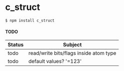 # c_struct
`$ npm install c_struct`

#### TODO
|Status|Subject|
|------|-------|
|todo|read/write bits/flags inside atom type|
|todo|default values? '=123'|


